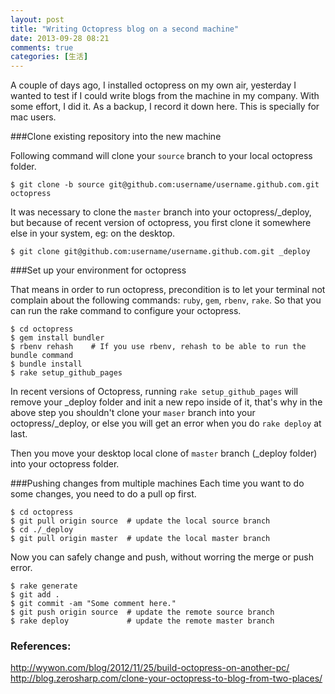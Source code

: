 ```yaml
---
layout: post
title: "Writing Octopress blog on a second machine"
date: 2013-09-28 08:21
comments: true
categories: [生活]
---
```


A couple of days ago, I installed octopress on my own air, yesterday I wanted to test if I could write blogs from the machine in my company. With some effort, I did it. As a backup, I record it down here. This is specially for mac users.

###Clone existing repository into the new machine

Following command will clone your `source` branch to your local octopress folder.

```
$ git clone -b source git@github.com:username/username.github.com.git octopress
```
It was necessary to clone the `master` branch into your octopress/_deploy, but because of recent version of octopress, you first clone it somewhere else in your system, eg: on the desktop. 

```
$ git clone git@github.com:username/username.github.com.git _deploy 
```


###Set up your environment for octopress

That means in order to run octopress, precondition is to let your terminal not complain about the following commands: `ruby`, `gem`, `rbenv`, `rake`. So that you can run the rake command to configure your octopress.

```
$ cd octopress	
$ gem install bundler
$ rbenv rehash    # If you use rbenv, rehash to be able to run the bundle command
$ bundle install
$ rake setup_github_pages
```

In recent versions of Octopress, running `rake setup_github_pages` will remove your \_deploy folder and init a new repo inside of it, that's why in the above step you shouldn't clone your `maser` branch into your octopress/\_deploy, or else you will get an error when you do `rake deploy` at last.

Then you move your desktop local clone of `master` branch (_deploy folder) into your octopress folder.

###Pushing changes from multiple machines
Each time you want to do some changes, you need to do a pull op first.

```
$ cd octopress
$ git pull origin source  # update the local source branch
$ cd ./_deploy
$ git pull origin master  # update the local master branch
```

Now you can safely change and push, without worring the merge or push error.

```
$ rake generate
$ git add .
$ git commit -am "Some comment here." 
$ git push origin source  # update the remote source branch 
$ rake deploy             # update the remote master branch
```

### References:
http://wywon.com/blog/2012/11/25/build-octopress-on-another-pc/
http://blog.zerosharp.com/clone-your-octopress-to-blog-from-two-places/
